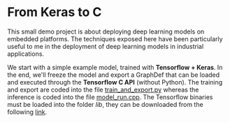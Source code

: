 # From Keras to C
This small demo project is about deploying deep learning models on embedded platforms.
The techniques exposed here have been particularly useful to me in the deployment of deep learning models in industrial applications.

We start with a simple example model, trained with **Tensorflow + Keras**.
In the end, we'll freeze the model and export a GraphDef that can be loaded and executed through the
**Tensorflow C API** (without Python). The training and export are coded into the file
[train_and_export.py](./train_and_export.py) whereas the inference is coded into the file [model_run.cpp](./model_run.cpp).
The Tensorflow binaries must be loaded into the folder *lib*, they can be downloaded from the
following [link](https://www.tensorflow.org/install/lang_c).
